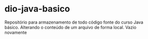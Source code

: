 # dio-java-basico
Repositório para armazenamento de todo código fonte do curso Java básico. 
Alterando o conteúdo de um arquivo de forma local. 
Vazio novamente
